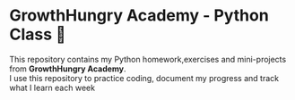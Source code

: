 # GrowthHungry Academy - Python Class 🐍

This repository contains my Python homework,exercises and mini-projects from **GrowthHungry Academy**.  
I use this repository to practice coding, document my progress and track what I learn each week
